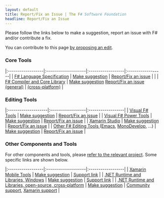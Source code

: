 ```yaml
---
layout: default
title: Report/Fix an Issue | The F# Software Foundation
headline: Report/Fix an Issue
---
```


Please follow the links below to make a suggestion, report an issue with F# and/or contribute a fix.  

You can contribute to this page [by proposing an edit](https://github.com/fsharp/fsfoundation/edit/gh-pages/guides/engineering/issues.md).


### Core Tools

|:------------------|:--------------------|:------------------|:------------------|
| [F# Language Specification](http://fsharp.org/specs/language-spec/) |   [Make suggestion](https://fslang.uservoice.com/forums/245727-f-language) |          [Report/Fix an issue](http://fsharp.org/specs/language-spec/)      | |
| [F# Compiler and Core Library](http://fsharp.github.io/2014/06/18/fsharp-contributions.html)   |                 [Make suggestion](https://fslang.uservoice.com/forums/245727-f-language)  [Report/Fix an issue (general)](https://github.com/Microsoft/visualfsharp/issues) | [(cross-platform)](http://github.com/fsharp/fsharp) |

### Editing Tools

|:--------------------|:------------------|:------------------|
| [Visual F# Tools](http://msdn.microsoft.com/en-us/library/dd233154.aspx)  | [Make suggestion](http://visualstudio.uservoice.com/forums/121579-visual-studio/category/30935-languages-f-tools)     | [Report/Fix an issue](https://github.com/Microsoft/visualfsharp/issues) |
| [Visual F# Power Tools](http://fsprojects.github.io/VisualFSharpPowerTools/)  | [Make suggestion](http://vfpt.uservoice.com/)     |  [Report/Fix an issue](https://github.com/fsprojects/VisualFSharpPowerTools/) |
| [Xamarin Studio](http://developer.xamarin.com/guides/cross-platform/fsharp/fsharp_support_overview/) | [Make suggestion](http://fsharpbinding.uservoice.com/)     |   [Report/Fix an issue](https://github.com/fsharp/FSharpMDXS#f-language-support-for-monodevelop--xamarin-studio/) |
| [Other F# Editing Tools ](http://fsharp.github.io/fsharpbinding/) ([Emacs](http://fsharp.github.io/fsharpbinding/), [MonoDevelop](http://fsharp.github.io/fsharpbinding/), ...) | [Make suggestion](http://fsharpbinding.uservoice.com/)     |   [Report/Fix an issue](http://fsharp.github.io/fsharpbinding/) |


### Other Components and Tools

For other components and tools, please [refer to the relevant project](http://fsharp.org/community/projects). Some specific links are shown below.

|:------------------|:--------------------|:------------------|
| [Xamarin Mobile Tools](http://developer.xamarin.com/guides/cross-platform/fsharp/fsharp_support_overview/) | [Make suggestion](http://xamarin.com/support)     |  [Support link](http://xamarin.com/support) | 
| [.NET Runtime and Libraries, Windows](http://www.microsoft.com/net)      | [Make suggestion](http://visualstudio.uservoice.com/forums/121579-visual-studio/category/31481-net)    |  [Support link](http://connect.microsoft.com/visualstudio) | 
| [.NET Runtime and Libraries, open-source, cross-platform](http://www.mono-project.com/)         | [Make suggestion](http://www.mono-project.com/community/)     |  [Community support](http://www.mono-project.com/community/), [Xamarin support](http://xamarin.com/licensing) |



